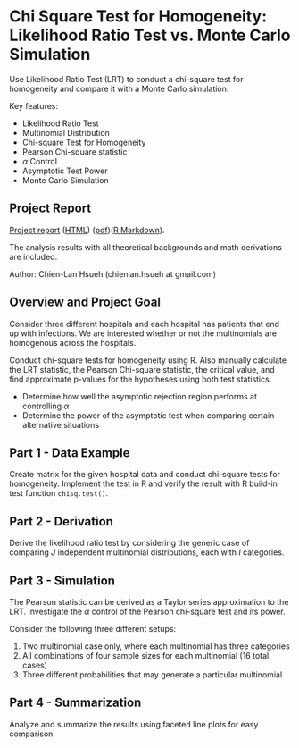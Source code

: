 # Chi Square Test for Homogeneity: Likelihood Ratio Test vs. Monte Carlo Simulation

Use Likelihood Ratio Test (LRT) to conduct a chi-square test for homogeneity and compare it with a Monte Carlo simulation.

Key features:

- Likelihood Ratio Test
- Multinomial Distribution
- Chi-square Test for Homogeneity
- Pearson Chi-square statistic
- $\alpha$ Control
- Asymptotic Test Power
- Monte Carlo Simulation 

## Project Report

[Project report](./project3.md) ([HTML](https://rpubs.com/clh2021/1113681)) ([pdf](./project3.pdf))([R Markdown](./project3.Rmd)).

The analysis results with all theoretical backgrounds and math derivations are included.

Author: Chien-Lan Hsueh (chienlan.hsueh at gmail.com)

## Overview and Project Goal

Consider three different hospitals and each hospital has patients that end up with infections. We are interested whether or not the multinomials are homogenous across the hospitals.

Conduct chi-square tests for homogeneity using R. Also manually calculate the LRT statistic, the Pearson Chi-square statistic, the critical value, and find approximate p-values for the hypotheses using both test statistics.

- Determine how well the asymptotic rejection region performs at controlling $\alpha$
- Determine the power of the asymptotic test when comparing certain alternative situations

## Part 1 - Data Example

Create matrix for the given hospital data and conduct chi-square tests for homogeneity. Implement the  test in R and verify the result with R build-in test function `chisq.test()`.

## Part 2 - Derivation

Derive the likelihood ratio test by considering the generic case of comparing $J$ independent multinomial distributions, each with $I$ categories. 

## Part 3 - Simulation

The Pearson statistic can be derived as a Taylor series approximation to the LRT. Investigate the $\alpha$ control of the Pearson chi-square test and its power. 

Consider the following three different setups:

1. Two multinomial case only, where each multinomial has three categories
1. All combinations of four sample sizes for each multinomial (16 total cases)
1. Three different probabilities that may generate a particular multinomial

## Part 4 - Summarization 

Analyze and summarize the results using faceted line plots for easy comparison.

